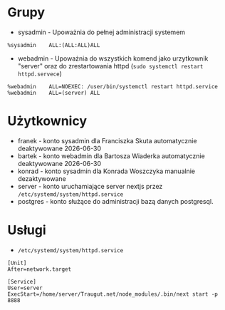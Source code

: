 # Grupy

- sysadmin - Upoważnia do pełnej administracji systemem
```
%sysadmin    ALL:(ALL:ALL)ALL
```
- webadmin - Upoważnia do wszystkich komend jako urzytkownik "server" oraz do zrestartowania httpd (`sudo systemctl restart httpd.servece`)
```
%webadmin    ALL=NOEXEC: /user/bin/systemctl restart httpd.service
%webadmin    ALL=(server) ALL
```

# Użytkownicy
- franek - konto sysadmin dla Franciszka Skuta automatycznie deaktywowane 2026-06-30
- bartek - konto webadmin dla Bartosza Wiaderka automatycznie deaktywowane 2026-06-30
- konrad - konto sysadmin dla Konrada Woszczyka manualnie dezaktywowane
- server - konto uruchamiające server nextjs przez `/etc/systemd/system/httpd.service`
- postgres - konto służące do administracji bazą danych postgresql.

# Usługi
- `/etc/systemd/system/httpd.service`
```
[Unit]
After=network.target

[Service]
User=server
ExecStart=/home/server/Traugut.net/node_modules/.bin/next start -p 8888
```

